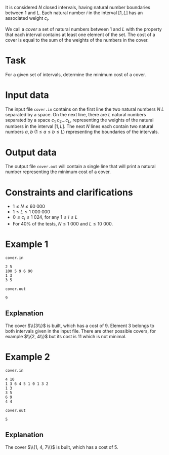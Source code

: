 
It is considered $N$ closed intervals, having natural number boundaries between $1$ and $L$. Each natural number $i$ in the interval $[1, L]$ has an associated weight $c_i$.

We call a *cover* a set of natural numbers between $1$ and $L$ with the property that each interval contains at least one element of the set. The cost of a cover is equal to the sum of the weights of the numbers in the cover.

# Task

For a given set of intervals, determine the minimum cost of a cover.

# Input data 

The input file `cover.in` contains on the first line the two natural numbers $N \ L$ separated by a space. On the next line, there are $L$ natural numbers separated by a space $c_1 \ c_2 \dots c_L$, representing the weights of the natural numbers in the interval $[1, L]$. The next $N$ lines each contain two natural numbers $a$, $b \ (1 \leq a \leq b \leq L)$ representing the boundaries of the intervals.

# Output data

The output file `cover.out` will contain a single line that will print a natural number representing the minimum cost of a cover.

# Constraints and clarifications

* $1 \leq N \leq 60\ 000$
* $1 \leq L \leq 1\ 000\ 000$
* $0 \leq c_i \leq 1\ 024$, for any $1 \leq i \leq L$
* For $40\%$ of the tests, $N \leq 1\ 000$ and $L \leq 10\ 000$.

# Example 1

`cover.in`
```
2 5
100 5 9 6 90
1 3
3 5
```

`cover.out`
```
9
```

## Explanation

The cover $\\{3\\}$ is built, which has a cost of $9$. Element $3$ belongs to both intervals given in the input file.
There are other possible covers, for example $\\{2, 4\\}$ but its cost is $11$ which is not minimal.

# Example 2

`cover.in`
```
4 10
1 3 6 4 5 1 0 1 3 2
1 3
3 5
6 9
4 4
```

`cover.out`
```
5
```

## Explanation

The cover $\\{1, 4, 7\\}$ is built, which has a cost of 5.
```
